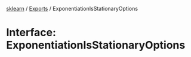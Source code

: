 [sklearn](../readme.md) / [Exports](../modules.md) / ExponentiationIsStationaryOptions

# Interface: ExponentiationIsStationaryOptions
